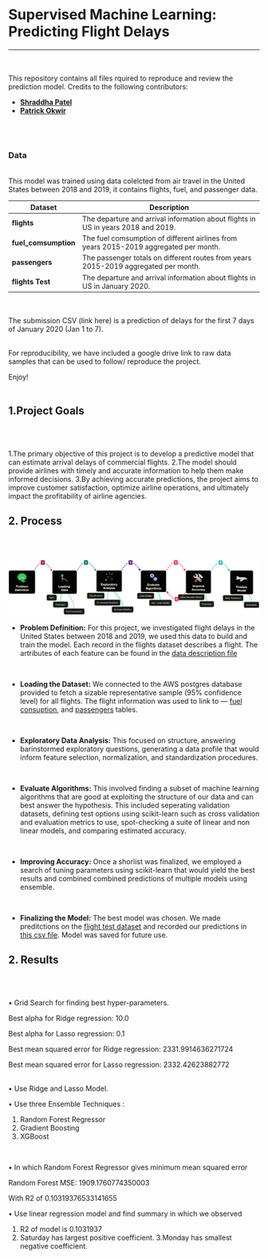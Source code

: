 # Supervised Machine Learning: Predicting Flight Delays 

---
<br>
<br>
This repository contains all files rquired to reproduce and review the prediction model.
Credits to the following contributors:

- [**Shraddha Patel** ](https://github.com/SHRADDHAYOGIN/)
- [**Patrick Okwir** ](https://github.com/pokwir)

<br>
<br>

### Data
<br>
This model was trained using data colelcted from air travel in the United States between 2018 and 2019, it contains flights, fuel, and passenger data. 

|Dataset   | Description   |
|---|---|
|**flights**   |The departure and arrival information about flights in US in years 2018 and 2019.   |
|**fuel_comsumption**   |The fuel comsumption of different airlines from years 2015-2019 aggregated per month.   |
|**passengers**   |The passenger totals on different routes from years 2015-2019 aggregated per month.   |
| **flights Test**   |The departure and arrival information about flights in US in January 2020.   |

<br>
<br>
The submission CSV (link here) is a prediction of delays for the first 7 days of January 2020 (Jan 1 to 7).
<br>
<br>

For reproducibility, we have included a google drive link to raw data samples that can be used to follow/ reproduce the project. 
<br>

Enjoy!
<br>
<br>

## 1.Project Goals
<br>
<br>

 1.The primary objective of this project is to develop a predictive model  that can estimate arrival delays of commercial flights.
 2.The model should provide airlines with timely and accurate information to help them make informed decisions.
 3.By achieving accurate predictions, the project aims to improve customer satisfaction, optimize airline operations, and ultimately impact the profitability of airline agencies.


## 2. Process
<br>
<br>

![Image](Images/Process.png)

- **Problem Definition:** For this project, we investigated flight delays in the United States between 2018 and 2019, we used this data to build and train the model. Each record in the flights dataset describes a flight. The artributes of each feature can be found in the [data description file](https://github.com/lighthouse-labs/mid-term-project-I/blob/master/data_description.md)
<br>

- **Loading the Dataset:** We connected to the AWS postgres database provided to fetch a sizable representative sample (95% confidence level) for all flights. The flight information was used to link to — [fuel consuption](https://github.com/lighthouse-labs/mid-term-project-I/blob/master/data_description.md), and [passengers](https://github.com/lighthouse-labs/mid-term-project-I/blob/master/data_description.md) tables. 
<br>

- **Exploratory Data Analysis:** This focused on structure, answering barinstormed exploratory questions, generating a data profile that would inform feature selection, normalization, and standardization procedures. 
<br>

- **Evaluate Algorithms:** This involved  finding a subset of machine learning algorithms that are good at exploiting the structure of our data and can best answer the hypothesis. This included seperating validation datasets, defining test options using scikit-learn such as cross validation and evaluation metrics to use, spot-checking a suite of linear and non linear models, and comparing estimated accuracy. 
<br>

- **Improving Accuracy:** Once a shorlist was finalized, we employed a search of tuning parameters using scikit-learn that would yield the best results and combined combined predictions of multiple models using ensemble. 
<br>

- **Finalizing the Model:** The best model was chosen. We made preditctions on the [flight test dataset]() and recorded our predictions in [this csv file](). Model was saved for future use. 
  

## 2. Results
<br>
<br>

• Grid Search for finding best hyper-parameters.

Best alpha for Ridge regression: 10.0

Best alpha for Lasso regression: 0.1

Best mean squared error for Ridge regression: 2331.9914636271724

Best mean squared error for Lasso regression: 2332.42623882772
<br>
<br>

• Use Ridge and Lasso Model.

• Use three Ensemble Techniques :
1) Random Forest Regressor
2) Gradient 
Boosting 
3) XGBoost 
<br>

• In which Random Forest Regressor gives minimum mean squared error
  
  Random Forest MSE: 1909.1760774350003

  With R2 of 0.10319376533141655
<br>

• Use linear regression model and find summary in which we observed
1) R2 of model is 0.1031937
2) Saturday has largest positive coefficient.
3.Monday has smallest negative coefficient.







